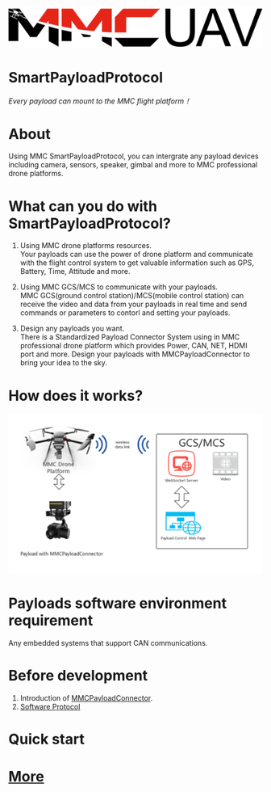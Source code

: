 ![logo](./resources/logo.png)
# SmartPayloadProtocol
*Every payload can mount to the MMC flight platform！*  

# About
Using MMC SmartPayloadProtocol, you can intergrate any payload devices 
including camera, sensors, speaker, gimbal and more to MMC professional 
drone platforms. 
 
# What can you do with SmartPayloadProtocol?
1. Using MMC drone platforms resources.  
Your payloads can use the power of drone platform and communicate with 
the flight control system to get valuable information such as GPS, Battery, Time, 
Attitude and more.

2. Using MMC GCS/MCS to communicate with your payloads.  
MMC GCS(ground control station)/MCS(mobile control station) can receive the 
video and data from your payloads in real time and send commands or parameters 
to contorl and setting your payloads.  

3. Design any payloads you want.  
There is a Standardized Payload Connector System using in MMC professional 
drone platform which provides Power, CAN, NET, HDMI port and more. Design your 
payloads with MMCPayloadConnector to bring your idea to the sky.

# How does it works?
![frame](./resources/frame.png)

# Payloads software environment requirement
Any embedded systems that support CAN communications.

# Before development
1. Introduction of [MMCPayloadConnector](./hardware/hardware.md).  
2. [Software Protocol](./protocol/protocol.md)


# Quick start




# [More](http://www.mmcuav.com/)

